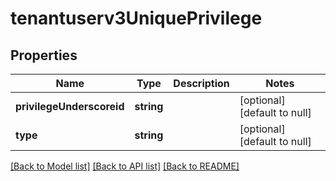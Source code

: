 # tenantuserv3UniquePrivilege

## Properties
Name | Type | Description | Notes
------------ | ------------- | ------------- | -------------
**privilegeUnderscoreid** | **string** |  | [optional] [default to null]
**type** | **string** |  | [optional] [default to null]

[[Back to Model list]](../README.md#documentation-for-models) [[Back to API list]](../README.md#documentation-for-api-endpoints) [[Back to README]](../README.md)


